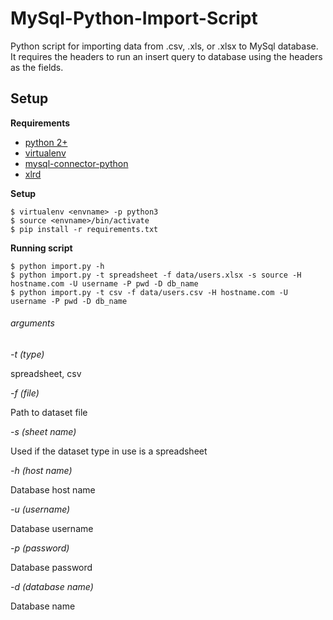 # MySql-Python-Import-Script
Python script for importing data from .csv, .xls, or .xlsx to MySql database. It requires the headers to run an insert
query to database using the headers as the fields.

## Setup

**Requirements**
 
* [python 2+](https://www.python.org)
* [virtualenv](https://virtualenv.pypa.io/en/latest/)
* [mysql-connector-python](https://dev.mysql.com/doc/connector-python/en/connector-python-introduction.html)
* [xlrd](https://xlrd.readthedocs.io/en/latest/)

**Setup**

    $ virtualenv <envname> -p python3
    $ source <envname>/bin/activate
    $ pip install -r requirements.txt

**Running script**
    
    $ python import.py -h
    $ python import.py -t spreadsheet -f data/users.xlsx -s source -H hostname.com -U username -P pwd -D db_name
    $ python import.py -t csv -f data/users.csv -H hostname.com -U username -P pwd -D db_name
    
###### arguments
    
_-t (type)_
    
spreadsheet, csv

_-f (file)_

Path to dataset file 

_-s (sheet name)_

Used if the dataset type in use is a spreadsheet

_-h (host name)_

Database host name

_-u (username)_

Database username

_-p (password)_

Database password

_-d (database name)_

Database name